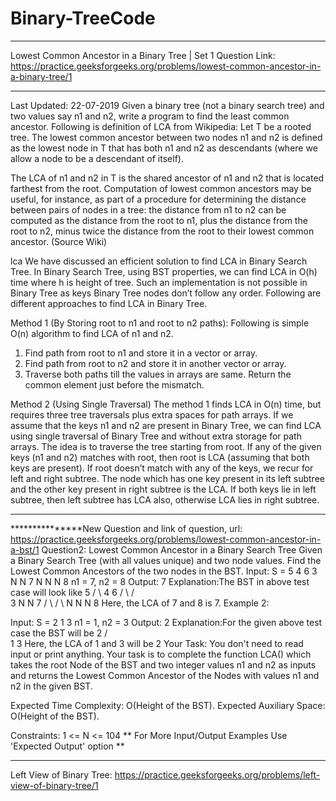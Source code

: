 # Binary-TreeCode
***************************************************************************************
Lowest Common Ancestor in a Binary Tree | Set 1
Question Link:  https://practice.geeksforgeeks.org/problems/lowest-common-ancestor-in-a-binary-tree/1
***************************************************************************************
Last Updated: 22-07-2019
Given a binary tree (not a binary search tree) and two values say n1 and n2, write a program to find the least common ancestor.
Following is definition of LCA from Wikipedia:
Let T be a rooted tree. The lowest common ancestor between two nodes n1 and n2 is defined as the lowest node in T that has both n1 and n2 as descendants (where we allow a node to be a descendant of itself).

The LCA of n1 and n2 in T is the shared ancestor of n1 and n2 that is located farthest from the root. Computation of lowest common ancestors may be useful, for instance, as part of a procedure for determining the distance between pairs of nodes in a tree: the distance from n1 to n2 can be computed as the distance from the root to n1, plus the distance from the root to n2, minus twice the distance from the root to their lowest common ancestor. (Source Wiki)

lca
We have discussed an efficient solution to find LCA in Binary Search Tree. In Binary Search Tree, using BST properties, we can find LCA in O(h) time where h is height of tree. Such an implementation is not possible in Binary Tree as keys Binary Tree nodes don’t follow any order. Following are different approaches to find LCA in Binary Tree.

Method 1 (By Storing root to n1 and root to n2 paths):
Following is simple O(n) algorithm to find LCA of n1 and n2.
1) Find path from root to n1 and store it in a vector or array.
2) Find path from root to n2 and store it in another vector or array.
3) Traverse both paths till the values in arrays are same. Return the common element just before the mismatch.

Method 2 (Using Single Traversal)
The method 1 finds LCA in O(n) time, but requires three tree traversals plus extra spaces for path arrays. If we assume that the keys n1 and n2 are present in Binary Tree, we can find LCA using single traversal of Binary Tree and without extra storage for path arrays.
The idea is to traverse the tree starting from root. If any of the given keys (n1 and n2) matches with root, then root is LCA (assuming that both keys are present). If root doesn’t match with any of the keys, we recur for left and right subtree. The node which has one key present in its left subtree and the other key present in right subtree is the LCA. If both keys lie in left subtree, then left subtree has LCA also, otherwise LCA lies in right subtree.
**********************************************************************************************************





***************New Question and link of question, url: https://practice.geeksforgeeks.org/problems/lowest-common-ancestor-in-a-bst/1
Question2: Lowest Common Ancestor in a Binary Search Tree
Given a Binary Search Tree (with all values unique) and two node values. Find the Lowest Common Ancestors of the two nodes in the BST.
Input:
S = 5 4 6 3 N N 7 N N N 8
n1 = 7, n2 = 8
Output: 7
Explanation:The BST in above test case
will look like
              5
          /      \ 
        4         6
     /   \     /      \
   3      N    N       7
 /    \              /    \ 
N      N             N     8
Here, the LCA of 7 and 8 is 7.
Example 2:

Input:
S = 2 1 3
n1 = 1, n2 = 3
Output: 2
Explanation:For the given above test case
the BST will be
                    2
                 /    \
                1      3
Here, the LCA of 1 and 3 will be 2
Your Task:
You don't need to read input or print anything. Your task is to complete the function LCA() which takes the root Node of the BST and two integer values n1 and n2 as inputs and returns the Lowest Common Ancestor of the Nodes with values n1 and n2 in the given BST. 

Expected Time Complexity: O(Height of the BST).
Expected Auxiliary Space: O(Height of the BST).

Constraints:
1 <= N <= 104
** For More Input/Output Examples Use 'Expected Output' option **

***********************************************************************

Left View of Binary Tree:
https://practice.geeksforgeeks.org/problems/left-view-of-binary-tree/1

